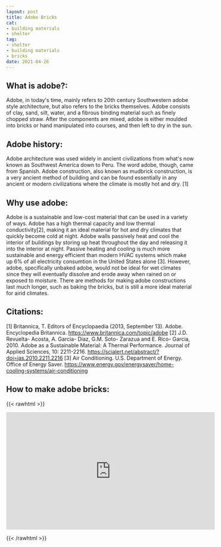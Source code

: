 ```yaml
--- 
layout: post 
title: Adobe Bricks
cat: 
- building materials
- shelter
tag: 
- shelter 
- building materials
- bricks
date: 2021-04-26 
--- 
```


## What is adobe?:
Adobe, in today's time, mainly refers to 20th century Southwestern adobe style architecture, but also refers to the bricks themselves. Adobe consists of clay, sand, silt, water, and a fibrous binding material such as finely chopped straw. After the components are mixed, adobe is either moulded into bricks or hand manipulated into courses, and then left to dry in the sun. 

## Adobe history:
Adobe architecture was used widely in ancient civilizations from what's now known as Southwest America down to Peru. The word adobe, though, came from Spanish. Adobe construction, also known as mudbrick construction, is a very ancient method of building and can be found essentially in any ancient or modern civilizations where the climate is mostly hot and dry. [1]

## Why use adobe:
Adobe is a sustainable and low-cost material that can be used in a variety of ways. Adobe has a high thermal capacity and low thermal conductivity[2], making it an ideal material for hot and dry climates that quickly become cold at night. Adobe walls passively heat and cool the interior of buildings by storing up heat throughout the day and releasing it into the interior at night. Passive heating and cooling is much more sustainable and energy efficient than modern HVAC systems which make up 6% of all electricity consumtion in the United States alone [3].
However, adobe, specifically unbaked adobe, would not be ideal for wet climates since they will eventually dissolve and erode away when rained on or exposed to moisture. There are methods for making adobe constructions last much longer, such as baking the bricks, but is still a more ideal material for airid climates.

## Citations:
[1] Britannica, T. Editors of Encyclopaedia (2013, September 13). Adobe. Encyclopedia Britannica. https://www.britannica.com/topic/adobe
[2] J.D. Revuelta- Acosta, A. Garcia- Diaz, G.M. Soto- Zarazua and E. Rico- Garcia, 2010. Adobe as a Sustainable Material: A Thermal Performance. Journal of Applied Sciences, 10: 2211-2216. https://scialert.net/abstract/?doi=jas.2010.2211.2216
[3] Air Conditioning. U.S. Department of Energy. Office of Energy Saver.  https://www.energy.gov/energysaver/home-cooling-systems/air-conditioning

## How to make adobe bricks:
{{< rawhtml >}}

<iframe width="560" height="315" src="https://www.youtube.com/embed/uWBz9kl-hTA" title="YouTube video player" frameborder="0" allow="accelerometer; autoplay; clipboard-write; encrypted-media; gyroscope; picture-in-picture" allowfullscreen></iframe>

{{< /rawhtml >}}
